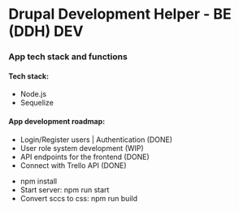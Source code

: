 <h1>Drupal Development Helper - BE (DDH) DEV</h1>
<h3>App tech stack and functions</h3>

<h4>Tech stack:</h4> 
<ul>
<li>Node.js</li>
<li>Sequelize</li>
</ul>

<h4>App development roadmap:</h4>

<ul>
<li>Login/Register users | Authentication (DONE)</li>
<li>User role system development (WIP)</li>
<li>API endpoints for the frontend (DONE)</li>
<li>Connect with Trello API (DONE)</li>
</ul>

<ul>
<li>npm install</li>
<li>Start server: npm run start</li>
<li>Convert sccs to css: npm run build</li>
</ul>
